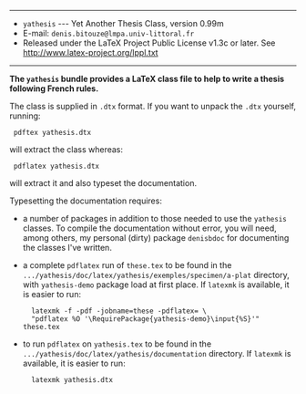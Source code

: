 -----------------------------------------------------------------------

- `yathesis` --- Yet Another Thesis Class, version 0.99m
- E-mail: `denis.bitouze@lmpa.univ-littoral.fr`
- Released under the LaTeX Project Public License v1.3c or later. See
  http://www.latex-project.org/lppl.txt

-----------------------------------------------------------------------

**The `yathesis` bundle provides a LaTeX class file to help to write a thesis
following French rules.**

The class is supplied in `.dtx` format. If you want to unpack the `.dtx`
yourself, running:

     pdftex yathesis.dtx

will extract the class whereas:

     pdflatex yathesis.dtx

will extract it and also typeset the documentation.

Typesetting the documentation requires:

- a number of packages in addition to those needed to use the `yathesis`
   classes.  To compile the documentation without error, you will need, among
   others, my personal (dirty) package `denisbdoc` for documenting the classes
   I've written.
- a complete `pdflatex` run of `these.tex` to be found in the
   `.../yathesis/doc/latex/yathesis/exemples/specimen/a-plat` directory, with
   `yathesis-demo` package load at first place. If `latexmk` is available, it is
   easier to run:

        latexmk -f -pdf -jobname=these -pdflatex= \
        "pdflatex %O '\RequirePackage{yathesis-demo}\input{%S}'" these.tex

- to run `pdflatex` on `yathesis.tex` to be found in the
   `.../yathesis/doc/latex/yathesis/documentation` directory. If `latexmk` is
   available, it is easier to run:

        latexmk yathesis.dtx
